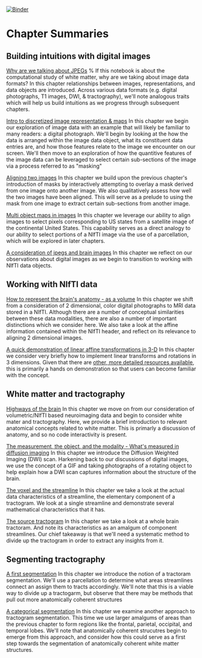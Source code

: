 [![Binder](https://mybinder.org/badge_logo.svg)](https://mybinder.org/v2/gh/DanNBullock/WiMSE/master)

# Chapter Summaries 
 
## Building intuitions with digital images

[Why are we talking about JPEGs](https://github.com/DanNBullock/WiMSE/blob/master/notebooks/2.9999%20%20Why%20are%20we%20talking%20about%20JPEGs.ipynb) % If this notebook is about the computational study of white matter, why are we taking about image data formats? In this chapter relationships between images, representations, and data objects are introduced. Across various data formats (e.g. digital photographs, T1 images, DWI, & tractography), we'll note analogous traits which will help us build intuitions as we progress through subsequent chapters.

[Intro to discretized image representation & maps](https://github.com/DanNBullock/WiMSE/blob/master/notebooks/3.%20%20Intro%20to%20discretized%20image%20representation%20%26%20maps.ipynb)
In this chapter we begin our exploration of image data with an example that will likely be familiar to many readers: a digital photograph. We'll begin by looking at the how the data is arranged within the image data object, what its constituent data entries are, and how those features relate to the image we encounter on our screen.  We'll then move to an exploration of how the quantitive features of the image data can be leveraged to select certain sub-sections of the image via a process referred to as "masking"

[Aligning two images](https://github.com/DanNBullock/WiMSE/blob/master/notebooks/3.2%20%20Aligning%20two%20images.ipynb)
In this chapter we build upon the previous chapter's introduction of masks by interactively attempting to overlay a mask derived from one image onto another image.  We also qualitatively assess how well the two images have been aligned. This will serve as a prelude to using the mask from one image to extract certain sub-sections from another image.

[Multi object maps in images](https://github.com/DanNBullock/WiMSE/blob/master/notebooks/3.5%20Multi%20object%20maps%20in%20images.ipynb)
In this chapter we leverage our ability to align images to select pixels corresponding to US states from a satellite image of the continental United States.  This capability serves as a direct analogy to our ability to select portions of a NIfTI image via the use of a parcellation, which will be explored in later chapters.

[A consideration of jpegs and brain images](https://github.com/DanNBullock/WiMSE/blob/master/notebooks/3.999%20A%20consideration%20of%20jpegs%20and%20brain%20images.ipynb)
In this chapter we reflect on our observations about digital images as we begin to transition to working with NIfTI data objects.

## Working with NIfTI data

[How to represent the brain's anatomy - as a volume](https://github.com/DanNBullock/WiMSE/blob/master/notebooks/4.%20%20How%20to%20represent%20the%20brain's%20anatomy%20-%20as%20a%20volume.ipynb)
In this chapter we shift from a consideration of 2 dimensional, color digital photographs to MRI data stored in a NIfTI.  Although there are a number of conceptual similarities between these data modalities, there are also a number of important distinctions which we consider here.  We also take a look at the affine information contained within the NIfTI header, and reflect on its relevance to aligning 2 dimensional images.

[A quick demonstration of linear affine transformations in 3-D](https://github.com/DanNBullock/WiMSE/blob/master/notebooks/5.1%20%20A%20quick%20demonstration%20of%20linear%20affine%20transformations%20in%203-D.ipynb)
In this chapter we consider very briefly how to implement linear transforms and rotations in 3 dimensions.  Given that there are [other, more detailed resources available](https://nipy.org/nibabel/coordinate_systems.html), this is primarily a hands on demonstration so that users can become familiar with the concept.

## White matter and tractography

[Highways of the brain](https://github.com/DanNBullock/WiMSE/blob/master/notebooks/6.5%20%20Highways%20of%20the%20brain.ipynb)
In this chapter we move on from our consideration of volumetric/NIfTI based neuroimaging data and begin to consider white mater and tractography.  Here, we provide a brief introduction to relevant anatomical concepts related to white matter.  This is primarly a discussion of anatomy, and so no code interactivity is present.

[The measurement, the object, and the modality - What's measured in diffusion imaging](https://github.com/DanNBullock/WiMSE/blob/master/notebooks/6.99%20The%20measurement%2C%20the%20object%2C%20and%20the%20modality%20-%20What's%20measured%20in%20diffusion%20imaging.ipynb)
In this chapter we introduce the Diffusion Weighted Imaging (DWI) scan.  Harkening back to our discussions of digital images, we use the concept of a GIF and taking photographs of a rotating object to help explain how a DWI scan captures information about the structure of the brain.

[The voxel and the streamline](https://github.com/DanNBullock/WiMSE/blob/master/notebooks/7.%20%20The%20voxel%20and%20the%20streamline.ipynb)
In this chapter we take a look at the actual data characteristics of a streamline, the elementary component of a tractogram.  We look at a single streamline and demonstrate several mathematical characteristics that it has.  

[The source tractogram](https://github.com/DanNBullock/WiMSE/blob/master/notebooks/8.%20%20The%20source%20tractogram.ipynb)
In this chapter we take a look at a whole brain tractoram.  And note its characteristics as an amalgum of component streamlines.  Our chief takeaway is that we'll need a systematic method to divide up the tractogram in order to extract any insights from it.

## Segmenting tractography

[A first segmentation](https://github.com/DanNBullock/WiMSE/blob/master/notebooks/A%20first%20segmentation.ipynb)
In this chapter we introduce the notion of a tractoram segmentation.  We'll use a parcellation to determine what areas streamlines connect an assign them to tracts accordingly. We'll note that this is a viable way to divide up a tractogarm, but observe that there may be methods that pull out more anatomically coherent structures

[A categorical segmentation](https://github.com/DanNBullock/WiMSE/blob/master/notebooks/9.%20%20A%20categorical%20segmentation.ipynb)
In this chapter we examine another approach to tractogram segmentation.  This time we use larger amalgums of areas than the previous chapter to form regions like the frontal, parietal, occipital, and temporal lobes.  We'll note that anatomically coherent strucutres begin to emerge from this approach, and consider how this could serve as a first step towards the segmentation of anatomically coherent white matter structures.
